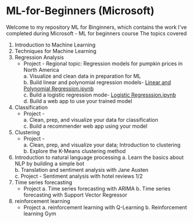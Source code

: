 # ML-for-Beginners (Microsoft)
Welcome to my repository ML for Binginners, which contains the work I've completed during Microsoft - ML for beginners course
The topics covered 
1.	Introduction to Machine Learning
2.	Techniques for Machine Learning
3.	Regression Analysis  
    * Project - Regional topic: Regression models for pumpkin prices in North America</br>
      a. Visualize and clean data in preparation for ML</br>
      b. Build linear and polynomial regression models- [Linear and Polynomial Regression.ipynb](https://github.com/lak-87/ML-for-Beginners-Microsoft-/blob/main/Linear%20and%20Polynomial%20Regression.ipynb)</br>
      c. Build a logistic regression mode- [Logistic Regresssion.ipynb](https://github.com/lak-87/ML-for-Beginners-Microsoft-/blob/main/Logistic%20Regresssion.ipynb)</br>
      d. Build a web app to use your trained model
4.	Classification
     * Project - </br>
      a.	Clean, prep, and visualize your data for classification </br>
      c.	Build a recommender web app using your model </b>
5.	Clustering
     * Project - </br>
      a. Clean, prep, and visualize your data; Introduction to clustering </br>
      b.	Explore the K-Means clustering method </br>
6.	Introduction to natural language processing
      a.	Learn the basics about NLP by building a simple bot </br>
      b.	Translation and sentiment analysis with Jane Austen </br>
      c.	Project - Sentiment analysis with hotel reviews 1/2 </br>
8.	Time series forecasting 
    * Project
      a.	Time series forecasting with ARIMA
      b.	Time series forecasting with Support Vector Regressor
9.	reinforcement learning   
    * Project
      a.	reinforcement learning with Q-Learning
      b.	Reinforcement learning Gym
